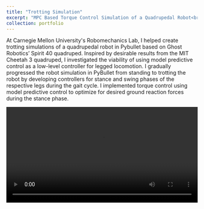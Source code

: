 ```yaml
---
title: "Trotting Simulation"
excerpt: "MPC Based Torque Control Simulation of a Quadrupedal Robot<br/><img src='/images/smartBraid500.png'>"
collection: portfolio
---
```


At Carnegie Mellon University's Robomechanics Lab, I helped create trotting simulations of a quadrupedal robot in Pybullet based on Ghost Robotics’ Spirit 40 quadruped. Inspired by desirable results from the MIT Cheetah 3 quadruped, I investigated the viability of using model predictive control as a low-level controller for legged locomotion. I gradually progressed the robot simulation in PyBullet from standing to trotting the robot by developing controllers for stance and swing phases of the respective legs during the gait cycle. I implemented torque control using model predictive control to optimize for desired ground reaction forces during the stance phase. 

<video  style="display:block; width:100%; height:auto;" autoplay controls loop="loop">
    <source src="{{ site.baseurl }}/media/smartBraids/spiritsimwalk.mp4" type="video/mp4" />
    # <source src="{{ site.baseurl }}/media/smartBraids/SmartBraidGuide.ogv" type="video/ogg" />
    # <source src="{{ site.baseurl }}/media/smartBraids/SmartBraidGuide.webm" type="video/webm" />
</video>

<!-- [Picture of jig in CAD] -->

